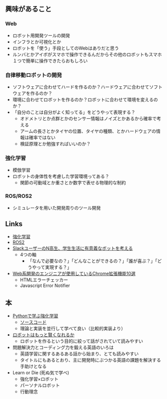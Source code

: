 ## 興味があること
### Web
  - ロボット用開発ツールの開発
  - インフラとか可視化とか
  - ロボットを「使う」手段としてのWebはありだと思う
  - ルンバとかアイボがスマホで操作できるんだからその他のロボットもスマホ１つで簡単に操作できたらおもしろい

### 自律移動ロボットの開発
  - ソフトウェアに合わせてハードを作るのか？ハードウェアに合わせてソフトウェアを作るのか？
  - 環境に合わせてロボットを作るのか？ロボットに合わせて環境を変えるのか？
  - 「自分のことは自分がよく知ってる」をどうやって表現する？
    - オドメトリとか点群とかのセンサー情報はノイズとかあるから確率で考える
    - アームの長さとかタイヤの位置、タイヤの種類、とかハードウェアの情報は確率ではない
    - 検証原理とか勉強すればいいのか？

### 強化学習
  - 模倣学習
  - ロボットの身体性を考慮した学習環境ってある？
    - 関節の可動域とか重さとか数字で表せる物理的な制約

### ROS/ROS2
  - シミュレータを用いた開発周りのツール開発

## Links
  - [強化学習](https://pira-nino.hatenablog.com/entry/reinforcement_learning_docs)
  - [ROS2](https://index.ros.org/doc/ros2/)
  - [SlackユーザーのN高生、学生生活に有意義なボットを考える](https://ascii.jp/elem/000/001/856/1856576/)
    - 4つの軸
      - 「なんで必要なの？」「どんなことができるの？」「誰が喜ぶ？」「どうやって実現する？」
  - [Web系開発のエンジニアが使用しているChrome拡張機能10選](https://note.com/yoshiketa/n/nbfd3aa03fcc0)
    - HTMLエラーチェッカー
    - Javascript Error Notifier

## 本
  - [Pythonで学ぶ強化学習](https://medium.com/programming-soda/python%E3%81%A7%E5%AD%A6%E3%81%B6%E5%BC%B7%E5%8C%96%E5%AD%A6%E7%BF%92-%E5%85%A5%E9%96%80%E3%81%8B%E3%82%89%E5%AE%9F%E8%B7%B5%E3%81%BE%E3%81%A7-%E3%82%92%E6%9B%B8%E3%81%8D%E3%81%BE%E3%81%97%E3%81%9F-e47da1d35d24)
    - [ソースコード](https://github.com/icoxfog417/baby-steps-of-rl-ja)
    - 理論と実装を並行して学べて良い（比較的実装より）
  - [ロボットはもっと賢くなれるか](https://note.com/morikita/n/n35901fa1dc25)
    - ロボットを作るという目的に絞って話がされていて読みやすい
  - 問題解決力とコーディング力を鍛える英語のいろは
    - 英語学習に関するあるある話から始まり、とても読みやすい
    - タイトルにもあるとおり、主に開発時にぶつかる英語の課題を解決する手助けとなる
  - Learn or Die (死ぬ気で学べ)
    - 強化学習×ロボット
    - パーソナルロボット
    - 行動理念